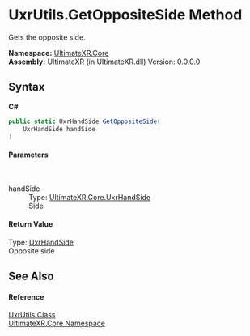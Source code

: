 # UxrUtils.GetOppositeSide Method 
 

Gets the opposite side.

**Namespace:**&nbsp;<a href="N_UltimateXR_Core">UltimateXR.Core</a><br />**Assembly:**&nbsp;UltimateXR (in UltimateXR.dll) Version: 0.0.0.0

## Syntax

**C#**<br />
``` C#
public static UxrHandSide GetOppositeSide(
	UxrHandSide handSide
)
```


#### Parameters
&nbsp;<dl><dt>handSide</dt><dd>Type: <a href="T_UltimateXR_Core_UxrHandSide">UltimateXR.Core.UxrHandSide</a><br />Side</dd></dl>

#### Return Value
Type: <a href="T_UltimateXR_Core_UxrHandSide">UxrHandSide</a><br />Opposite side

## See Also


#### Reference
<a href="T_UltimateXR_Core_UxrUtils">UxrUtils Class</a><br /><a href="N_UltimateXR_Core">UltimateXR.Core Namespace</a><br />